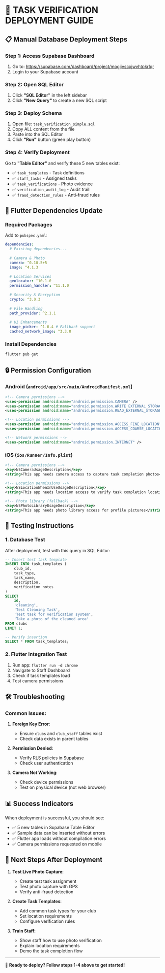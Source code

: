 # 🚀 TASK VERIFICATION DEPLOYMENT GUIDE

## 📋 Manual Database Deployment Steps

### Step 1: Access Supabase Dashboard
1. Go to: https://supabase.com/dashboard/project/mogjjvscxjwvhtpkrlqr
2. Login to your Supabase account

### Step 2: Open SQL Editor
1. Click **"SQL Editor"** in the left sidebar
2. Click **"New Query"** to create a new SQL script

### Step 3: Deploy Schema
1. Open file: `task_verification_simple.sql`
2. Copy ALL content from the file
3. Paste into the SQL Editor
4. Click **"Run"** button (green play button)

### Step 4: Verify Deployment
Go to **"Table Editor"** and verify these 5 new tables exist:
- ✅ `task_templates` - Task definitions
- ✅ `staff_tasks` - Assigned tasks  
- ✅ `task_verifications` - Photo evidence
- ✅ `verification_audit_log` - Audit trail
- ✅ `fraud_detection_rules` - Anti-fraud rules

## 📱 Flutter Dependencies Update

### Required Packages
Add to `pubspec.yaml`:

```yaml
dependencies:
  # Existing dependencies...
  
  # Camera & Photo
  camera: ^0.10.5+5
  image: ^4.1.3
  
  # Location Services  
  geolocator: ^10.1.0
  permission_handler: ^11.1.0
  
  # Security & Encryption
  crypto: ^3.0.3
  
  # File Handling
  path_provider: ^2.1.1
  
  # UI Enhancements
  image_picker: ^1.0.4 # Fallback support
  cached_network_image: ^3.3.0
```

### Install Dependencies
```bash
flutter pub get
```

## 🔒 Permission Configuration

### Android (`android/app/src/main/AndroidManifest.xml`)
```xml
<!-- Camera permissions -->
<uses-permission android:name="android.permission.CAMERA" />
<uses-permission android:name="android.permission.WRITE_EXTERNAL_STORAGE" />
<uses-permission android:name="android.permission.READ_EXTERNAL_STORAGE" />

<!-- Location permissions -->
<uses-permission android:name="android.permission.ACCESS_FINE_LOCATION" />
<uses-permission android:name="android.permission.ACCESS_COARSE_LOCATION" />

<!-- Network permissions -->
<uses-permission android:name="android.permission.INTERNET" />
```

### iOS (`ios/Runner/Info.plist`)
```xml
<!-- Camera permissions -->
<key>NSCameraUsageDescription</key>
<string>This app needs camera access to capture task completion photos</string>

<!-- Location permissions -->
<key>NSLocationWhenInUseUsageDescription</key>
<string>This app needs location access to verify task completion location</string>

<!-- Photo library (fallback) -->
<key>NSPhotoLibraryUsageDescription</key>
<string>This app needs photo library access for profile pictures</string>
```

## 🧪 Testing Instructions

### 1. Database Test
After deployment, test with this query in SQL Editor:
```sql
-- Insert test task template
INSERT INTO task_templates (
    club_id, 
    task_type, 
    task_name, 
    description,
    verification_notes
) 
SELECT 
    id,
    'cleaning',
    'Test Cleaning Task',
    'Test task for verification system',
    'Take a photo of the cleaned area'
FROM clubs 
LIMIT 1;

-- Verify insertion
SELECT * FROM task_templates;
```

### 2. Flutter Integration Test
1. Run app: `flutter run -d chrome`
2. Navigate to Staff Dashboard
3. Check if task templates load
4. Test camera permissions

## 🛠️ Troubleshooting

### Common Issues:

1. **Foreign Key Error**: 
   - Ensure `clubs` and `club_staff` tables exist
   - Check data exists in parent tables

2. **Permission Denied**:
   - Verify RLS policies in Supabase
   - Check user authentication

3. **Camera Not Working**:
   - Check device permissions
   - Test on physical device (not web browser)

## 📊 Success Indicators

When deployment is successful, you should see:
- ✅ 5 new tables in Supabase Table Editor
- ✅ Sample data can be inserted without errors  
- ✅ Flutter app loads without compilation errors
- ✅ Camera permissions requested on mobile

## 🎯 Next Steps After Deployment

1. **Test Live Photo Capture**:
   - Create test task assignment
   - Test photo capture with GPS
   - Verify anti-fraud detection

2. **Create Task Templates**:
   - Add common task types for your club
   - Set location requirements
   - Configure verification rules

3. **Train Staff**:
   - Show staff how to use photo verification
   - Explain location requirements
   - Demo the task completion flow

---

🎉 **Ready to deploy? Follow steps 1-4 above to get started!**